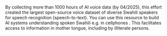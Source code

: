 By collecting more than 1000 hours of AI voice data (by 04/2025), this effort created the largest open-source voice dataset of diverse Swahili speakers for speech recognition (speech-to-text). You can use this resource to build AI systems understanding spoken Swahili e.g. in cellphones . This facilitates access to information in mother tongue, including by illiterate persons. 